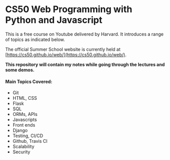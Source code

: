 # CS50 Web Programming with Python and Javascript

This is a free course on Youtube delivered by Harvard. It introduces a range of topics as indicated below.  

The official Summer School website is currently held at [https://cs50.github.io/web/](https://cs50.github.io/web/). 

__This repository will contain my notes while going through the lectures and some demos.__

#### Main Topics Covered:
* Git
* HTML, CSS
* Flask 
* SQL
* ORMs, APIs
* Javascripts
* Front ends
* Django
* Testing, CI/CD
* Github, Travis CI
* Scalability
* Security  

